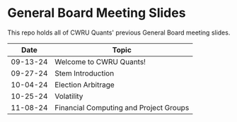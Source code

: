 # General Board Meeting Slides

This repo holds all of CWRU Quants' previous General Board meeting slides.

| Date      | Topic               |
| --------- | -----------------   |
| 09-13-24  | Welcome to CWRU Quants!    |
| 09-27-24  | Stem Introduction   |
| 10-04-24  | Election Arbitrage  |
| 10-25-24  | Volatility          |
| 11-08-24  | Financial Computing and Project Groups  |
